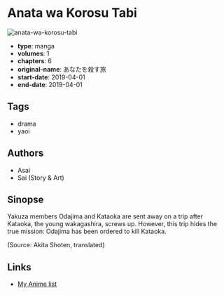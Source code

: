 # Anata wa Korosu Tabi

![anata-wa-korosu-tabi](https://cdn.myanimelist.net/images/manga/1/245972.jpg)

-   **type**: manga
-   **volumes**: 1
-   **chapters**: 6
-   **original-name**: あなたを殺す旅
-   **start-date**: 2019-04-01
-   **end-date**: 2019-04-01

## Tags

-   drama
-   yaoi

## Authors

-   Asai
-   Sai (Story & Art)

## Sinopse

Yakuza members Odajima and Kataoka are sent away on a trip after Kataoka, the young wakagashira, screws up. However, this trip hides the true mission: Odajima has been ordered to kill Kataoka.

(Source: Akita Shoten, translated)

## Links

-   [My Anime list](https://myanimelist.net/manga/137427/Anata_wa_Korosu_Tabi)
